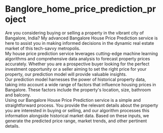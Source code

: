 # Banglore_home_price_prediction_project
Are you considering buying or selling a property in the vibrant city of Bangalore, India? My advanced Bangalore House Price Prediction service is here to assist you in making informed decisions in the dynamic real estate market of this tech-savvy metropolis.
<br>
My house price prediction service leverages cutting-edge machine learning algorithms and comprehensive data analysis to forecast property prices accurately. Whether you are a prospective buyer looking for the perfect investment opportunity or a seller aiming to set the right price for your property, our prediction model will provide valuable insights.<br>
Our prediction model harnesses the power of historical property data, taking into account a wide range of factors that influence housing prices in Bangalore. These factors include the property's location, size, bathroom and balcony.<br>
Using our Bangalore House Price Prediction service is a simple and straightforward process. You provide the relevant details about the property you are interested in buying or selling, and our algorithm processes this information alongside historical market data. Based on these inputs, we generate the predicted price range, market trends, and other pertinent details.<br>
